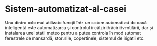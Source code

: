 # Sistem-automatizat-al-casei
Una dintre cele mai utilizate funcții într-un  sistem automatizat de casă inteligentă este automatizarea şi controlul  încălzirii/răcirii/ventilării, dar și instalarea unei statii meteo pentru a putea controla în  mod automat ferestrele de mansardă, storurile, copertinele, sistemul de irigatii etc.
